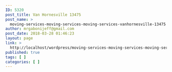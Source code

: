 ```yaml
---
ID: 5320
post_title: Van Hornesville 13475
post_name: >
  moving-services-moving-services-moving-services-vanhornesville-13475
author: mrgabonijeff@gmail.com
post_date: 2018-03-28 01:46:23
layout: page
link: >
  http://localhost/wordpress/moving-services-moving-services-moving-services-vanhornesville-13475/
published: true
tags: [ ]
categories: [ ]
---
```

